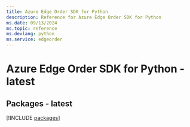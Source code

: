 ```yaml
---
title: Azure Edge Order SDK for Python
description: Reference for Azure Edge Order SDK for Python
ms.date: 09/13/2024
ms.topic: reference
ms.devlang: python
ms.service: edgeorder
---
```

# Azure Edge Order SDK for Python - latest
## Packages - latest
[!INCLUDE [packages](edge-order-index.md)]